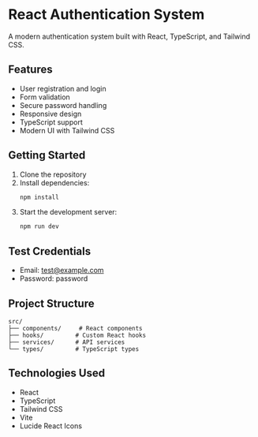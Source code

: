 # React Authentication System

A modern authentication system built with React, TypeScript, and Tailwind CSS.

## Features

- User registration and login
- Form validation
- Secure password handling
- Responsive design
- TypeScript support
- Modern UI with Tailwind CSS

## Getting Started

1. Clone the repository
2. Install dependencies:
   ```bash
   npm install
   ```
3. Start the development server:
   ```bash
   npm run dev
   ```

## Test Credentials

- Email: test@example.com
- Password: password

## Project Structure

```
src/
├── components/     # React components
├── hooks/         # Custom React hooks
├── services/      # API services
└── types/         # TypeScript types
```

## Technologies Used

- React
- TypeScript
- Tailwind CSS
- Vite
- Lucide React Icons